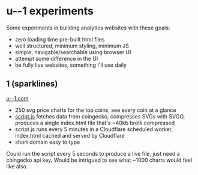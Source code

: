 # u--1 experiments

Some experiments in building analytics websites with these goals:

- zero loading time pre-built html files
- well structured, minimum styling, minimum JS
- simple, navigable/searchable using browser UI
- attempt some difference in the UI
- be fully live websites, something I'll use daily

## 1 (sparklines)

[u--1.com](https://u--1.com)

- 250 svg price charts for the top coins, see every coin at a glance
- [script.js](https://github.com/geeogi/u--1/blob/main/sparklines/script.js) fetches data from coingecko, compresses SVGs with SVGO, produces a single index.html file that's ~40kb brotli compressed
- script.js runs every 5 minutes in a Cloudflare scheduled worker, index.html cached and served by Cloudflare
- short domain easy to type

Could run the script every 5 seconds to produce a live file, just need a coingecko api key. Would be intrigued to see what ~1000 charts would feel like also.
